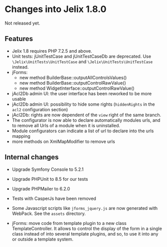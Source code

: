 Changes into Jelix 1.8.0
========================

Not released yet.


Features
--------

* Jelix 1.8 requires PHP 7.2.5 and above.
* Unit tests: jUnitTestCase and jUnitTestCaseDb are deprecated. Use  
 `\Jelix\UnitTests\UnitTestCase` and `\Jelix\UnitTests\UnitTestCase` instead.
* jForms:
  * new method BuilderBase::outputAllControlsValues()
  * new method BuilderBase::outputControlRawValue()
  * new method WidgetInterface::outputControlRawValue()
* jAcl2Db admin UI: the user interface has been reworked to be more usable
* jAcl2Db admin UI: possibility to hide some rights (`hiddenRights` in 
  the `acl2` configuration section)
* jAcl2Db: rights are now dependent of the `view` right of the same branch.
* The configurator is now able to declare automatically modules urls, and to remove
  all Urls of a module when it is uninstalled.
* Module configurators can indicate a list of url to declare into the urls mapping 
* more methods on XmlMapModifier to remove urls

Internal changes
----------------

* Upgrade Symfony Console to 5.2.1
* Upgrade PHPUnit to 8.5 for our tests
* Upgrade PHPMailer to 6.2.0
* Tests with CasperJs have been removed
* Some Javascript scripts like `jforms_jquery.js` are now generated with WebPack. See the `assets` directory.

* jForms: move code from template plugin to a new class TemplateController.
  It allows to control the display of the form in a single class
  instead of into several template plugins, and so, to use it into any or 
  outside a template system.
